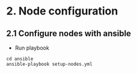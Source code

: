 # 2. Node configuration

## 2.1 Configure nodes with ansible
- Run playbook

```shell
cd ansible
ansible-playbook setup-nodes.yml
```